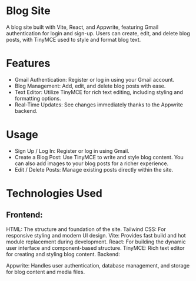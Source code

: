 # Blog Site
A blog site built with Vite, React, and Appwrite, featuring Gmail authentication for login and sign-up. Users can create, edit, and delete blog posts, with TinyMCE used to style and format blog text.

# Features
 - Gmail Authentication: Register or log in using your Gmail account.
 - Blog Management: Add, edit, and delete blog posts with ease.
 - Text Editor: Utilize TinyMCE for rich text editing, including styling and formatting options.
 - Real-Time Updates: See changes immediately thanks to the Appwrite backend.

# Usage
 - Sign Up / Log In: Register or log in using Gmail.
 - Create a Blog Post: Use TinyMCE to write and style blog content. You can also add images to your blog posts for a richer experience.
 - Edit / Delete Posts: Manage existing posts directly within the site.

# Technologies Used
   ## Frontend:

HTML: The structure and foundation of the site.
Tailwind CSS: For responsive styling and modern UI design.
Vite: Provides fast build and hot module replacement during development.
React: For building the dynamic user interface and component-based structure.
TinyMCE: Rich text editor for creating and styling blog content.
Backend:

Appwrite: Handles user authentication, database management, and storage for blog content and media files.  
